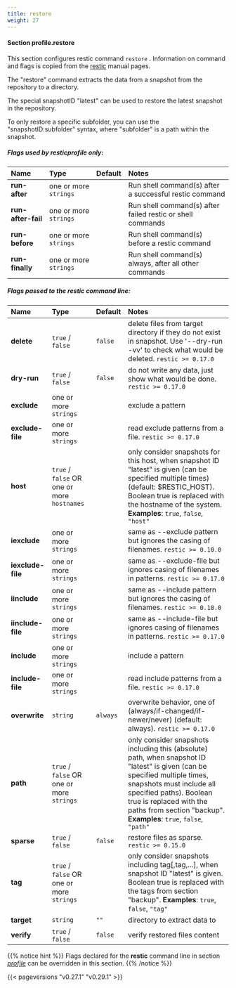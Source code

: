 ```yaml
---
title: restore
weight: 27
---
```

#### Section profile.**restore**

This section configures restic command `restore` .
Information on command and flags is copied from the [restic](https://github.com/restic/restic) manual pages.

The "restore" command extracts the data from a snapshot from the repository to
a directory.

The special snapshotID "latest" can be used to restore the latest snapshot in the
repository.

To only restore a specific subfolder, you can use the "snapshotID:subfolder"
syntax, where "subfolder" is a path within the snapshot.

##### Flags used by **resticprofile** only:

| Name              | Type                    | Default  | Notes |
|:------------------|:------------------------|:---------|:------|
| **run-after** |one or more `strings` | |Run shell command(s) after a successful restic command |
| **run-after-fail** |one or more `strings` | |Run shell command(s) after failed restic or shell commands |
| **run-before** |one or more `strings` | |Run shell command(s) before a restic command |
| **run-finally** |one or more `strings` | |Run shell command(s) always, after all other commands |



##### Flags passed to the **restic** command line:

| Name              | Type                    | Default  | Notes |
|:------------------|:------------------------|:---------|:------|
| **delete** |`true` / `false` |`false` |delete files from target directory if they do not exist in snapshot. Use '--dry-run -vv' to check what would be deleted. `restic >= 0.17.0`  |
| **dry-run** |`true` / `false` |`false` |do not write any data, just show what would be done. `restic >= 0.17.0`  |
| **exclude** |one or more `strings` | |exclude a pattern |
| **exclude-file** |one or more `strings` | |read exclude patterns from a file. `restic >= 0.17.0`  |
| **host** |`true` / `false` OR one or more `hostnames` | |only consider snapshots for this host, when snapshot ID "latest" is given (can be specified multiple times) (default: $RESTIC_HOST). Boolean true is replaced with the hostname of the system. **Examples**: `true`, `false`, `"host"`  |
| **iexclude** |one or more `strings` | |same as --exclude pattern but ignores the casing of filenames. `restic >= 0.10.0`  |
| **iexclude-file** |one or more `strings` | |same as --exclude-file but ignores casing of filenames in patterns. `restic >= 0.17.0`  |
| **iinclude** |one or more `strings` | |same as --include pattern but ignores the casing of filenames. `restic >= 0.10.0`  |
| **iinclude-file** |one or more `strings` | |same as --include-file but ignores casing of filenames in patterns. `restic >= 0.17.0`  |
| **include** |one or more `strings` | |include a pattern |
| **include-file** |one or more `strings` | |read include patterns from a file. `restic >= 0.17.0`  |
| **overwrite** |`string` |`always` |overwrite behavior, one of (always/if-changed/if-newer/never) (default: always). `restic >= 0.17.0`  |
| **path** |`true` / `false` OR one or more `strings` | |only consider snapshots including this (absolute) path, when snapshot ID "latest" is given (can be specified multiple times, snapshots must include all specified paths). Boolean true is replaced with the paths from section "backup". **Examples**: `true`, `false`, `"path"`  |
| **sparse** |`true` / `false` |`false` |restore files as sparse. `restic >= 0.15.0`  |
| **tag** |`true` / `false` OR one or more `strings` | |only consider snapshots including tag[,tag,...], when snapshot ID "latest" is given. Boolean true is replaced with the tags from section "backup". **Examples**: `true`, `false`, `"tag"`  |
| **target** |`string` |`""` |directory to extract data to |
| **verify** |`true` / `false` |`false` |verify restored files content |




{{% notice hint %}}
Flags declared for the **restic** command line in section *[profile](../profile)*
can be overridden in this section.
{{% /notice %}}


{{< pageversions "v0.27.1" "v0.29.1" >}}
